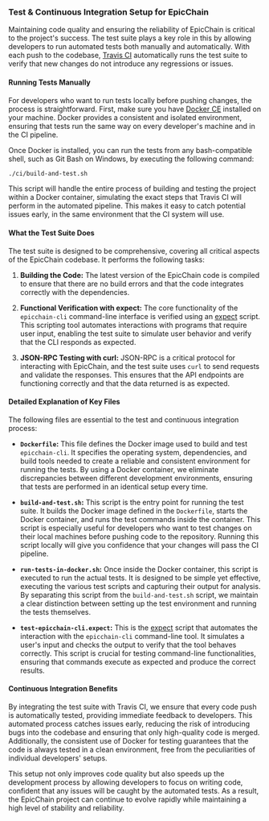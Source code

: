 ### Test & Continuous Integration Setup for EpicChain

Maintaining code quality and ensuring the reliability of EpicChain is critical to the project's success. The test suite plays a key role in this by allowing developers to run automated tests both manually and automatically. With each push to the codebase, [Travis CI](https://travis-ci.org/epicchain/epicchain-cli) automatically runs the test suite to verify that new changes do not introduce any regressions or issues. 

#### Running Tests Manually

For developers who want to run tests locally before pushing changes, the process is straightforward. First, make sure you have [Docker CE](https://www.docker.com/community-edition#/download) installed on your machine. Docker provides a consistent and isolated environment, ensuring that tests run the same way on every developer's machine and in the CI pipeline.

Once Docker is installed, you can run the tests from any bash-compatible shell, such as Git Bash on Windows, by executing the following command:

```bash
./ci/build-and-test.sh
```

This script will handle the entire process of building and testing the project within a Docker container, simulating the exact steps that Travis CI will perform in the automated pipeline. This makes it easy to catch potential issues early, in the same environment that the CI system will use.

#### What the Test Suite Does

The test suite is designed to be comprehensive, covering all critical aspects of the EpicChain codebase. It performs the following tasks:

1. **Building the Code:** The latest version of the EpicChain code is compiled to ensure that there are no build errors and that the code integrates correctly with the dependencies.

2. **Functional Verification with expect:** The core functionality of the `epicchain-cli` command-line interface is verified using an [expect](https://linux.die.net/man/1/expect) script. This scripting tool automates interactions with programs that require user input, enabling the test suite to simulate user behavior and verify that the CLI responds as expected.

3. **JSON-RPC Testing with curl:** JSON-RPC is a critical protocol for interacting with EpicChain, and the test suite uses `curl` to send requests and validate the responses. This ensures that the API endpoints are functioning correctly and that the data returned is as expected.

#### Detailed Explanation of Key Files

The following files are essential to the test and continuous integration process:

- **`Dockerfile`:** This file defines the Docker image used to build and test `epicchain-cli`. It specifies the operating system, dependencies, and build tools needed to create a reliable and consistent environment for running the tests. By using a Docker container, we eliminate discrepancies between different development environments, ensuring that tests are performed in an identical setup every time.

- **`build-and-test.sh`:** This script is the entry point for running the test suite. It builds the Docker image defined in the `Dockerfile`, starts the Docker container, and runs the test commands inside the container. This script is especially useful for developers who want to test changes on their local machines before pushing code to the repository. Running this script locally will give you confidence that your changes will pass the CI pipeline.

- **`run-tests-in-docker.sh`:** Once inside the Docker container, this script is executed to run the actual tests. It is designed to be simple yet effective, executing the various test scripts and capturing their output for analysis. By separating this script from the `build-and-test.sh` script, we maintain a clear distinction between setting up the test environment and running the tests themselves.

- **`test-epicchain-cli.expect`:** This is the [expect](https://linux.die.net/man/1/expect) script that automates the interaction with the `epicchain-cli` command-line tool. It simulates a user's input and checks the output to verify that the tool behaves correctly. This script is crucial for testing command-line functionalities, ensuring that commands execute as expected and produce the correct results.

#### Continuous Integration Benefits

By integrating the test suite with Travis CI, we ensure that every code push is automatically tested, providing immediate feedback to developers. This automated process catches issues early, reducing the risk of introducing bugs into the codebase and ensuring that only high-quality code is merged. Additionally, the consistent use of Docker for testing guarantees that the code is always tested in a clean environment, free from the peculiarities of individual developers' setups.

This setup not only improves code quality but also speeds up the development process by allowing developers to focus on writing code, confident that any issues will be caught by the automated tests. As a result, the EpicChain project can continue to evolve rapidly while maintaining a high level of stability and reliability.